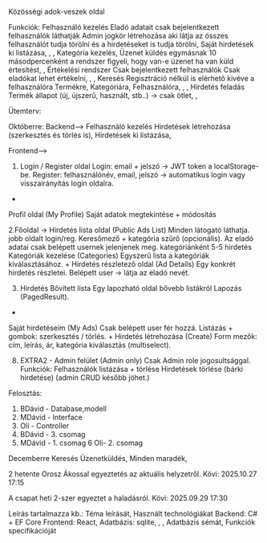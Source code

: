 Közösségi adok-veszek oldal

Funkciók:
Felhasználó kezelés
Eladó adatait csak bejelentkezett felhasználók láthatják
Admin jogkör létrehozása aki látja az összes felhasználót tudja törölni és a hirdetéseket is tudja törölni,
Saját hirdetések ki listázása,
,
,
Kategória kezelés,
Üzenet küldés egymásnak
10 másodpercenként a rendszer figyeli, hogy van-e üzenet ha van küld értesítést,
,
Értékelési rendszer
Csak bejelentkezett felhasználók
Csak eladókat lehet értékelni,
,
,
Keresés
Regisztráció nélkül is elérhető kivéve a felhasználóra
Termékre,
Kategóriára,
Felhasználóra,
,
,
Hirdetés feladás
Termék állapot (új, újszerű, használt, stb..) -> csak ötlet,
,

Ütemterv:

Októberre:
Backend-->
Felhasználó kezelés
Hirdetések létrehozása (szerkesztés és törlés is),
Hirdetések ki listázása,

Frontend-->

1. Login / Register oldal
Login: email + jelszó → JWT token a localStorage-be.
Register: felhasználónév, email, jelszó → automatikus login vagy visszairányítás login oldalra.
+
Profil oldal (My Profile)
Saját adatok megtekintése + módosítás

2.Főoldal -> Hirdetés lista oldal (Public Ads List)
Minden látogató láthatja.
jobb oldalt login/reg.
Keresőmező + kategória szűrő (opcionális).
Az eladó adatai csak belépett usernek jelenjenek meg.
kategóriánként 5-5 hirdetés
Kategóriák kezelése (Categories)
Egyszerű lista a kategóriák kiválasztásához.
+
Hirdetés részletező oldal (Ad Details)
Egy konkrét hirdetés részletei.
Belépett user → látja az eladó nevét.


3. Hirdetés Bővített lista
Egy lapozható oldal bővebb listákról
Lapozás (PagedResult).
+
Saját hirdetéseim (My Ads)
Csak belépett user fér hozzá.
Listázás + gombok: szerkesztés / törlés.
+
Hirdetés létrehozása (Create)
Form mezők: cím, leírás, ár, kategória kiválasztás (multiselect).

8. EXTRA2 - Admin felület (Admin only)
Csak Admin role jogosultsággal.
Funkciók:
Felhasználók listázása + törlése
Hirdetések törlése (bárki hirdetése)
(admin CRUD később jöhet.)

Felosztás:

1. BDávid - Database,modell
2. MDávid - Interface 
3. Oli - Controller
4. BDávid - 3. csomag
5. MDávid - 1. csomag
6 Oli- 2. csomag




Decemberre
Keresés
Üzenetküldés,
Minden maradék,


2 hetente Orosz Ákossal egyeztetés az aktuális helyzetről.
Kövi: 2025.10.27 17:15

A csapat heti 2-szer egyeztet a haladásról.
Kövi: 2025.09.29 17:30

Leírás tartalmazza kb.:
Téma leírását,
Használt technológiákat
Backend: C# + EF Core
Frontend: React,
Adatbázis: sqlite,
,
,
Adatbázis sémát,
Funkciók specifikációját


